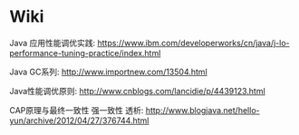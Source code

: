 # Wiki
Java 应用性能调优实践: https://www.ibm.com/developerworks/cn/java/j-lo-performance-tuning-practice/index.html

Java GC系列: http://www.importnew.com/13504.html

Java性能调优原则: http://www.cnblogs.com/lancidie/p/4439123.html

CAP原理与最终一致性 强一致性 透析: http://www.blogjava.net/hello-yun/archive/2012/04/27/376744.html
